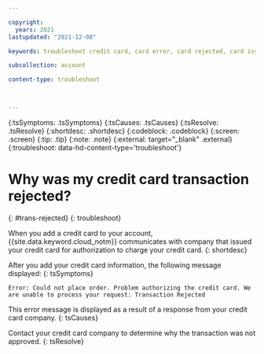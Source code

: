 ```yaml
---

copyright:
  years: 2021
lastupdated: "2021-12-08"

keywords: troubleshoot credit card, card error, card rejected, card issue, transaction issue, transaction rejected 

subcollection: account

content-type: troubleshoot



---
```


{:tsSymptoms: .tsSymptoms}
{:tsCauses: .tsCauses}
{:tsResolve: .tsResolve}
{:shortdesc: .shortdesc}
{:codeblock: .codeblock}
{:screen: .screen}
{:tip: .tip}
{:note: .note}
{:external: target="_blank" .external}
{:troubleshoot: data-hd-content-type='troubleshoot'}

# Why was my credit card transaction rejected?
{: #trans-rejected}
{: troubleshoot}

When you add a credit card to your account, {{site.data.keyword.cloud_notm}} communicates with company that issued your credit card for authorization to charge your credit card.
{: shortdesc}

After you add your credit card information, the following message displayed:
{: tsSymptoms}

`Error: Could not place order. Problem authorizing the credit card. We are unable to process your request: Transaction Rejected`

This error message is displayed as a result of a response from your credit card company.
{: tsCauses}

Contact your credit card company to determine why the transaction was not approved.
{: tsResolve}
